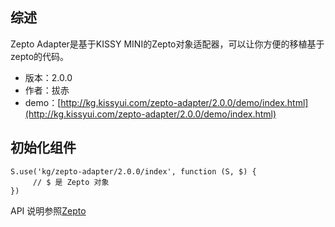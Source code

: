 ## 综述

Zepto Adapter是基于KISSY MINI的Zepto对象适配器，可以让你方便的移植基于zepto的代码。

* 版本：2.0.0
* 作者：拔赤
* demo：[http://kg.kissyui.com/zepto-adapter/2.0.0/demo/index.html](http://kg.kissyui.com/zepto-adapter/2.0.0/demo/index.html)

## 初始化组件

    S.use('kg/zepto-adapter/2.0.0/index', function (S, $) {
         // $ 是 Zepto 对象
    })

API 说明参照[Zepto](http://zeptojs.com)
